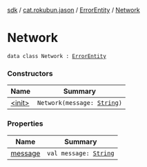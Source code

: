 [sdk](../../../index.md) / [cat.rokubun.jason](../../index.md) / [ErrorEntity](../index.md) / [Network](./index.md)

# Network

`data class Network : `[`ErrorEntity`](../index.md)

### Constructors

| Name | Summary |
|---|---|
| [&lt;init&gt;](-init-.md) | `Network(message: `[`String`](https://kotlinlang.org/api/latest/jvm/stdlib/kotlin/-string/index.html)`)` |

### Properties

| Name | Summary |
|---|---|
| [message](message.md) | `val message: `[`String`](https://kotlinlang.org/api/latest/jvm/stdlib/kotlin/-string/index.html) |

